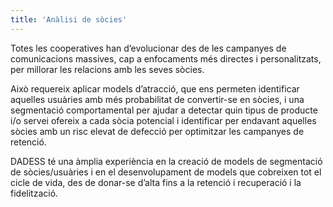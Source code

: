 ```yaml
---
title: 'Anàlisi de sòcies'
---
```


Totes les cooperatives han d’evolucionar des de les campanyes de comunicacions massives, cap a enfocaments més directes i personalitzats, per millorar les relacions amb les seves sòcies.

Això requereix aplicar models d’atracció, que ens permeten identificar aquelles usuàries amb més probabilitat de convertir-se en sòcies, i una segmentació comportamental per ajudar a detectar quin tipus de producte i/o servei ofereix a cada sòcia potencial i identificar per endavant aquelles sòcies amb un risc elevat de defecció per optimitzar les campanyes de retenció.

DADESS té una àmplia experiència en la creació de models de segmentació de sòcies/usuàries i en el desenvolupament de models que cobreixen tot el cicle de vida, des de donar-se d’alta fins a la retenció i recuperació i la fidelització.
